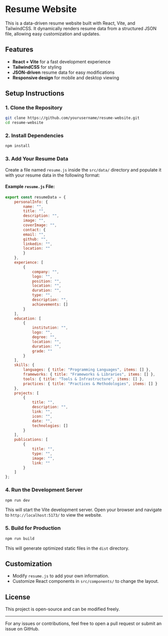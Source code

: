 # Resume Website

This is a data-driven resume website built with React, Vite, and TailwindCSS. It dynamically renders resume data from a structured JSON file, allowing easy customization and updates.

## Features
- **React + Vite** for a fast development experience
- **TailwindCSS** for styling
- **JSON-driven** resume data for easy modifications
- **Responsive design** for mobile and desktop viewing

## Setup Instructions

### 1. Clone the Repository
```sh
git clone https://github.com/yourusername/resume-website.git
cd resume-website
```

### 2. Install Dependencies
```sh
npm install
```

### 3. Add Your Resume Data
Create a file named `resume.js` inside the `src/data/` directory and populate it with your resume data in the following format:

#### Example `resume.js` File:
```js
export const resumeData = {
    personalInfo: {
        name: "",
        title: "",
        description: "",
        image: "",
        coverImage: "",
        contact: {
        email: "",
        github: "",
        linkedin: "",
        location: ""
        }
    },
    experience: [
        {
            company: "",
            logo: "",
            position: "",
            location: "",
            duration: "",
            type: "",
            description: "",
            achievements: []
        }
    ],
    education: [
        {
            institution: "",
            logo: "",
            degree: "",
            location: "",
            duration: "",
            grade: ""
        }
    ],
    skills: {
        languages: { title: "Programming Languages", items: [] },
        frameworks: { title: "Frameworks & Libraries", items: [] },
        tools: { title: "Tools & Infrastructure", items: [] },
        practices: { title: "Practices & Methodologies", items: [] }
    },
    projects: [
        {
            title: "",
            description: "",
            link: "",
            icon: "",
            date: "",
            technologies: []
        }
    ],
    publications: [
        {
            title: "",
            type: "",
            image: "",
            link: ""
        }
    ]
};
```

### 4. Run the Development Server
```sh
npm run dev
```
This will start the Vite development server. Open your browser and navigate to `http://localhost:5173/` to view the website.

### 5. Build for Production
```sh
npm run build
```
This will generate optimized static files in the `dist` directory.


## Customization
- Modify `resume.js` to add your own information.
- Customize React components in `src/components/` to change the layout.

## License
This project is open-source and can be modified freely.

---

For any issues or contributions, feel free to open a pull request or submit an issue on GitHub.

